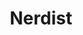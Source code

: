 ---
title:         "Nerdist"
description:   "Nerdy nerdness comedy podcast w/ Chris Hardwick, Jonah Ray & Matt Mira."
url-thumbnail: "http://static.libsyn.com/p/assets/3/c/4/5/3c45b257669e76d7/nerdistlogo.jpg"
url-rss:       "http://nerdist.libsyn.com/rss"
url-web:       "http://nerdist.com/"
url-itunes:    "https://itunes.apple.com/us/podcast/the-nerdist/id355187485?mt=2&uo=4"
---